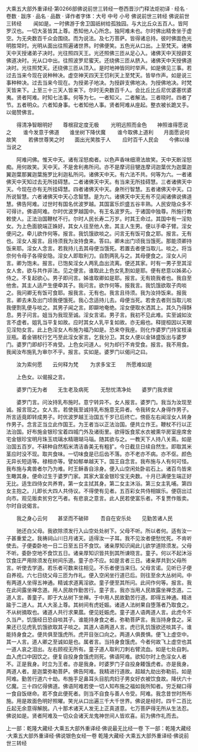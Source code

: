 大乘五大部外重译经·第0266部佛说前世三转经一卷西晋沙门释法炬初译
· 经名 · 卷数 · 跋序
· 品名 · 品数 · 译作者字体：大号 中号 小号
佛说前世三转经
佛说前世三转经
　　闻如是。一时佛游于舍卫国祇树给孤独园。与大比丘众五百人。皆阿罗汉也。一切大圣皆其上尊。悉知他人心所念。独阿难未也。尔时佛出精舍坐于虚空。为无央数百千众会围绕。而为说法。及七万菩萨。皆得诸总持。彼时佛面色光明胜常时。光明从面出往照遍诸世界。时佛便笑。五色光从口出。上至梵天。诸佛天中天授诸弟子决时。光往照四天王。光还照佛三匝从足心入。诸佛天中天授辟支佛道决时。光从口中出。往照波罗尼蜜天。还绕佛三匝从脐入。诸佛天中天授佛道决时。光往照梵天。还绕佛三匝从顶入。是时地神皆同时举声。如是佛见三事。若过去当来今现在说种种决。虚空神天四天王忉利天上至梵天。皆举作声。如是说三事种种决。过去当来今现在。为授弟子地决。为授辟支佛地决。为授佛地决。时梵天皆来下。上至三十三天人皆来下。尔时无央数百千人。会比丘比丘尼优婆塞优婆夷。贤者阿难。时知七法事。何等为七。一者知义。二者解法。三者晓时。四者了节。五者明众。六者知身事。七者知他人事。贤者阿难从座起。整衣被长跪叉手。以偈赞佛言。

　　得清净智眼明好　　尊根寂定度无极
　　光明远照而金色　　神照谁得愿说之
　　谁今发意于佛道　　谁坐树下降伏魔
　　谁今取佛上道利　　月面愿说何故笑
　　若佛世尊笑之时　　面出光笑胜于人
　　应时百千人民会　　今佛以缘当说之

　　阿难问佛。惟天中天。诸有淫怒痴者。以色声香味细滑法故笑。天中天断淫怒痴。用何故笑。天中天。不是舍利弗所问。亦不是摩诃目犍连摩诃迦葉优为迦葉迦翼迦葉那翼迦葉施罗比利迦私所问。诸佛天中天。有六法不共。何等为六。一者诸佛天中天知过去无所挂碍慧。二者诸佛天中天。有当来无所挂碍慧。三者诸佛天中天。今现在亦有无所挂碍慧。四者诸佛天中天。身所行智慧。五者诸佛天中天。口所说智慧。六者诸佛天中天心念智慧。是为六。诸佛天中天无有不见闻诸佛说佛道慧。佛告阿难。过世时有国名优波罗越。其国富乐炽盛五谷丰熟。人民安隐众多不可得计。佛语阿难。尔时优波罗越国中。有王名波罗先。于诸国中独尊。所施行教敕使人。正法治国鞭杖不行。尔时人民长寿二万岁。时其王命过。其国中有一淫劮女。为上色面貌端正姝好。其女人往至他人舍。其主人生男。便以手牵子臂。淫女便问之。牵儿欲作何等。报言。我饥饿欲啖之。问言无有饭可食之耶。报言。无有也。淫女人报言。且待须我为汝持食来。答曰。卿未出门顷我当饿死。那能须卿持饭来耶。淫女人念言。若我持儿去其母便当饿死。若置去者便当取儿。啖之。将当奈何令母子各得安隐。淫女人即取利刀。自割两乳与之。其母便食之。淫女人问言。卿为饱未。报言。已饱矣淫女人两乳血出流离。便还其家。时有一男子至其淫女人舍。欲与共作非法。见之便言。谁取此上色女乳割如是耶。便有悲意以姊弟心侍之。不复起欲心。男子即问言。姊谁取卿如是耶。报言。无有娆我者也。我自至他舍。其主人适产生便牵其子。我问言。欲作何等。报我言。我饥饿欲取子肉啖之。我问卿无有饭可食耶。报我言。无有也。我言且待须。我为汝持饭来。报我言。卿去未及出门顷我便饿死。我心念适持儿去。母便当死。若舍去者则当取儿啖我便割乳便与啖之。其男子闻之言。即躃地奄绝。淫女便取水洒其上。其久乃得酥息。男子问言。姐当为我现至诚。淫女言诺。男子言。我初不见此难。实至诚如汝言不虚者。姐乳当平复如故。应时其女人乳平复如故。亦无瘢也。释提桓因以天眼见淫劮女言。此上色淫女人布施为福乃如是。恐来夺我座。则化作婆罗门持宝枝澡豆瓶。着金锡杖行乞丐至此淫女家言。乞我分卫。其女人便以金钵盛饭出与婆罗门。婆罗门即却行不肯受。上色女问道人。何为却行不肯受食。报言。我不用食。我闻汝布施乳为审尔不乎。报言。实如是。婆罗门以偈问之曰。

　　汝为索何愿　　云何释为梵
　　为求多宝王　　所愿难如是

　　上色女。以偈报之言。

　　婆罗门无为者　　无生老及病死
　　无愁忧清净处　　婆罗门我求彼

　　婆罗门言。问汝持乳布施时。意宁转异不。女人报言。婆罗门。我当为汝现至诚。报言现之。女人言。若使我至诚持乳布施意无异者。令我转女人身得作男子。所言适竟即转成男子。时优波罗越王治国五千岁已后终亡。傍臣左右闻淫女人转身作男子。念言正当立此作国王。为王者当以正法治国。便共立作王。鞭杖不行以正法治国。好布施金银珍宝着四城门外及诸街里。欲得饭食浆水衣被熏华房室座席舍宅金银珍宝明月珠玉琉璃水精珊瑚马瑙。随其欲与之。一教天下人持八关斋。如是治国五百岁。不耕种自然稻米清洁香美无有粗犷。今日截旦日续自然生。即取其米茎应时没不现。取共食味。一切味食是已后齿不落。亦不老亦不病。亦不伛。颜色无异长短适等。禄相亦等。譬如郁单越天下。国王自念言。我布施与人有何可怪。我布施与禽兽者尔乃为难。时王稣香自涂身。便入山空闲处卧岩石上。诸百鸟皆来生瞰其身。便命过生于婆罗门家。其家大富金银珍宝无央数。十月已满便生端正好无比。适生四侍女共养育。第一女主拭其身。第二女主沐浴。第三女主乳哺。第四女主抱之。儿即长大四人共侍议。不得使有见者。五百彩女共侍相娱乐。便窃出过向市。观见贩卖贫穷乞丐者。有悲哀之意言。此人民若使富乐者。不复贾作贩卖。尔时自说偈言。

　　我之身心云何　　甚坚而不破碎
　　吾自在安乐处　　见勤苦诸人民

　　驰还白父母。我欲除须发行入山空处处树下。父母不听。所以者何。适有汝一子甚重爱之。我祷祠山川日月诸天。适得汝一子耳。我不见汝者便愁忧死。不肯听使去。子便委卧地一日二日至五日不食饮。诸亲厚知识闻此儿欲学道除须发。父母不听。委卧空地不食饮五日。诸亲厚知识皆共到其所谏晓言。童子。何以不起沐浴饮食庄严用除须发在树间乐道。童子亦不应。如是言者三日。诸亲厚共到父母所言。听使去学道。若乐者可数来往相见。不乐者便当来归。父母言诺。见听已子便自养视。六七日绕父母三匝为作礼。便入空闲坐行道已后。则往至余大丛树间。中有两道人坐得五神通。精诚求道离淫欲。童子便至其所问。此间作何等。报言。我在此间露坐禅念道。用人民故作勤苦行。童子言。我亦当用人民故露坐禅念道。二道人言。善童子。即于大丛树下坐禅。于中用人民故勤苦行道。即得五神通。精进踰于二道人。其人大圣上尊。其树间有虎妊娠。诸道人法树果自堕落者乃取食之。不从树摘取也。诸道人共行求果蓏。便见妊娠虎。童子道人语两道人言。此虎今不久当产。饥饿经日恐自啖其子。谁能持身食之者。弥勒菩萨言。我当持身食之。采果还已见虎乳饥饿欲取其子啖之。其道人语两道人言。虎已乳饥饿欲还啖其子。谁能持身食之。便共俱至饿虎所。虎开目张口向之。两道人俱畏惧。便飞上虚空中。其一人言。道人卿之至诚如是也。属者言。当持身食饿虎。今者何故飞上虚空也其一道人哀之泪出。左右顾视无所有。童子道人取利刀刺右臂流血。如是七处自刺。血入虎口中因饮之。便复自投身食饿虎则死。佛语阿难。欲知尔时上色淫女人者不。正是我身。时立为王者。亦是我身。时婆罗门子自投身餧饿虎者。亦是我身。两道人者。是迦葉弥勒菩萨。佛告阿难。我精进行道故。超越九劫出弥勒前。如是阿难。勤苦行道六十劫。布施手足鼻耳头目肌肉妇子男女好衣被饮食故。降伏六十亿魔。三十四亿得佛道。佛语阿难若使一切人知布施之福如我所知者。穷乏糊口得一食自饭继命。若不食此便死者。则当不自食与善人令受。阿难。我念昔世时所布施。用是故面色明好照曜。笑光从口出遍三千大千世界。佛说是经时。四千二百比丘起无余意得解脱。八十那术诸天人发无上正真道意。七万菩萨得无所从生法忍。佛说如是。贤者阿难及一切众会诸天龙鬼神世间人皆欢喜。前为佛作礼而去。

上一部：乾隆大藏经·大乘五大部外重译经·佛说最无比经一卷
下一部：乾隆大藏经·大乘五大部外重译经·佛说银色女经一卷
乾隆大藏经·大乘五大部外重译经·佛说前世三转经